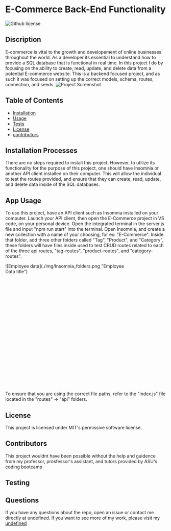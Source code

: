# E-Commerce Back-End Functionality 
 ![Github license](https://img.shields.io/badge/license-MIT-blue.svg)

## Discription
E-commerce is vital to the growth and developement of online businesses throughout the world. As a developer its essential to understand how to provide a SQL database that is functional in real time. In this project I do by focusing on the ability to create, read, update, and delete data from a potential E-commerce website. This is a backend focused project, and as such it was focused on setting up the correct models, schema, routes, connection, and seeds.
<img src="img.png" alt="Project Screenshot" width="400"/>

## Table of Contents

- [Installation](#installation-processes)
- [Usage](#app-usage)
- [Tests](#testing)
- [License](#license)
- [contributors](#contributors)

## Installation Processes
There are no steps required to install this project. However, to utilize its functionality for the purpose of this project, one should have Insomnia or another API client installed on their computer. This will allow the individual to test the routes provided, and ensure that they can create, read, update, and delete data inside of the SQL databases.

## App Usage
To use this project, have an API client such as Insomnia installed on your computer. Launch your API client, then open the E-Commerce project in VS code, on your personal device. Open the integrated terminal in the server.js file and input "npm run start" into the terminal. Open Insomnia, and create a new collection with a name of your choosing, for ex: "E-Commerce". Inside that folder, add three other folders called "Tag", "Product", and "Category", these folders will have files inside used to test CRUD routes related to each of the three api routes, "tag-routes", "product-routes", and "category-routes". 
<div style="width:400px; height:400px">
  ![Employee data](./img/Insomnia_folders.png "Employee Data title")
</div>
To ensure that you are using the correct file paths, refer to the "index.js" file located in the "routes" -> "api" folders.

## License
This project is licensed under MIT's permissive software license.

## Contributors
This project wouldnt have been possible without the help and guidence from my professor, prosfessor's assistant, and tutors provided by ASU's coding bootcamp

## Testing


## Questions
If you have any questions about the repo, open an issue or contact me directly at undefined. If you want to see more of my work, please visit my [undefined](https://github.com/undefined)
